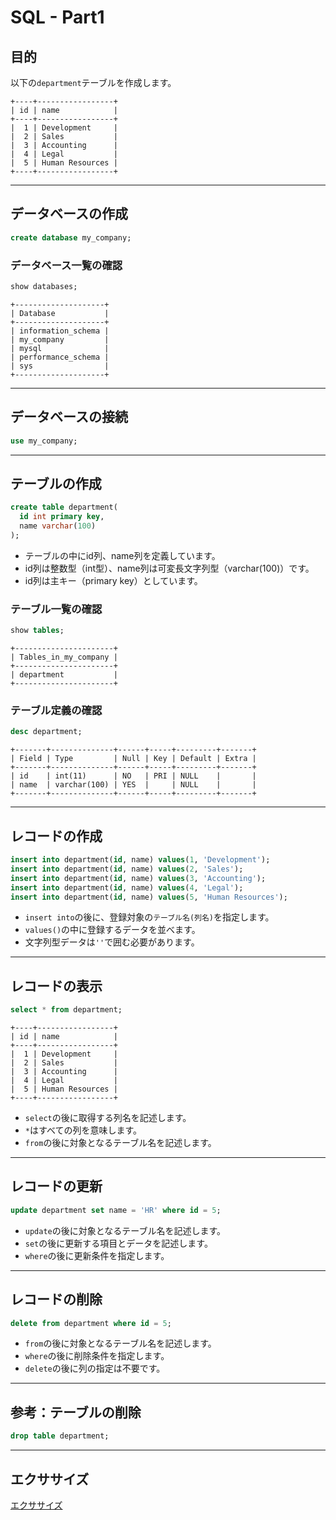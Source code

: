 # SQL - Part1

## 目的

以下の`department`テーブルを作成します。

```
+----+-----------------+
| id | name            |
+----+-----------------+
|  1 | Development     |
|  2 | Sales           |
|  3 | Accounting      |
|  4 | Legal           |
|  5 | Human Resources |
+----+-----------------+
```

---


## データベースの作成

```sql
create database my_company;
```

### データベース一覧の確認

```sql
show databases;
```

```
+--------------------+
| Database           |
+--------------------+
| information_schema |
| my_company         |
| mysql              |
| performance_schema |
| sys                |
+--------------------+
```

---

## データベースの接続

```sql
use my_company;
```

---

## テーブルの作成

```sql
create table department(
  id int primary key,
  name varchar(100)
);
```

+ テーブルの中にid列、name列を定義しています。
+ id列は整数型（int型）、name列は可変長文字列型（varchar(100)）です。
+ id列は主キー（primary key）としています。

### テーブル一覧の確認

```sql
show tables;
```

```
+----------------------+
| Tables_in_my_company |
+----------------------+
| department           |
+----------------------+
```

### テーブル定義の確認

```sql
desc department;
```

```
+-------+--------------+------+-----+---------+-------+
| Field | Type         | Null | Key | Default | Extra |
+-------+--------------+------+-----+---------+-------+
| id    | int(11)      | NO   | PRI | NULL    |       |
| name  | varchar(100) | YES  |     | NULL    |       |
+-------+--------------+------+-----+---------+-------+
```

---

## レコードの作成

```sql
insert into department(id, name) values(1, 'Development');
insert into department(id, name) values(2, 'Sales');
insert into department(id, name) values(3, 'Accounting');
insert into department(id, name) values(4, 'Legal');
insert into department(id, name) values(5, 'Human Resources');
```

+ `insert into`の後に、登録対象の`テーブル名(列名)`を指定します。
+ `values()`の中に登録するデータを並べます。
+ 文字列型データは`''`で囲む必要があります。

---

## レコードの表示

```sql
select * from department;
```

```
+----+-----------------+
| id | name            |
+----+-----------------+
|  1 | Development     |
|  2 | Sales           |
|  3 | Accounting      |
|  4 | Legal           |
|  5 | Human Resources |
+----+-----------------+
```

+ `select`の後に取得する列名を記述します。
+ `*`はすべての列を意味します。
+ `from`の後に対象となるテーブル名を記述します。

---

## レコードの更新

```sql
update department set name = 'HR' where id = 5;
```

+ `update`の後に対象となるテーブル名を記述します。
+ `set`の後に更新する項目とデータを記述します。
+ `where`の後に更新条件を指定します。


---

## レコードの削除

```sql
delete from department where id = 5;
```

+ `from`の後に対象となるテーブル名を記述します。
+ `where`の後に削除条件を指定します。
+ `delete`の後に列の指定は不要です。

---

## 参考：テーブルの削除

```sql
drop table department;
```

---

## エクササイズ

[エクササイズ](ex/01_sql_ex.md)
